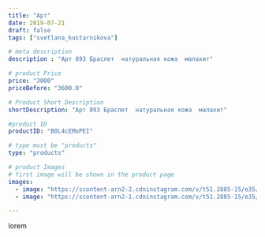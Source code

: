 ```yaml
---
title: "Арт"
date: 2019-07-21
draft: false
tags: ["svetlana_kustarnikova"]

# meta description
description : "Арт 893 Браслет  натуральная кожа  малахит"

# product Price
price: "3000"
priceBefore: "3600.0"

# Product Short Description
shortDescription: "Арт 893 Браслет  натуральная кожа  малахит"

#product ID
productID: "B0L4cEMoPEI"

# type must be "products"
type: "products"

# product Images
# first image will be shown in the product page
images:
  - image: "https://scontent-arn2-2.cdninstagram.com/v/t51.2885-15/e35/p1080x1080/66988520_483513259117952_8004571380889338002_n.jpg?_nc_ht=scontent-arn2-2.cdninstagram.com&_nc_cat=108&_nc_ohc=wR4pLGbj7O0AX_Le6YQ&tp=1&oh=816f007405cc95f3f46c4ea6fc64cb5f&oe=6060CE97&ig_cache_key=MjA5MzAxNDY2NDQ0MDA5NjczOA%3D%3D.2"
  - image: "https://scontent-arn2-1.cdninstagram.com/v/t51.2885-15/e35/p1080x1080/67678164_925853394474613_4404752801684095571_n.jpg?_nc_ht=scontent-arn2-1.cdninstagram.com&_nc_cat=101&_nc_ohc=VCejDkUEv2IAX_aQyKT&tp=1&oh=9808904174e693dcd7efbbee7784ad45&oe=60608CE8&ig_cache_key=MjA5MzAxNDY2NDQzMTU2MTkyNg%3D%3D.2"

---
```

lorem
